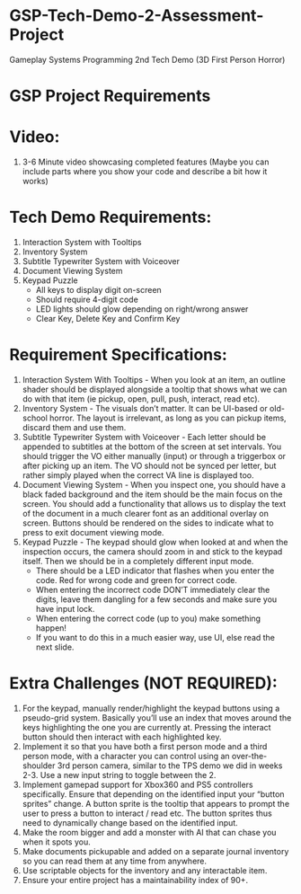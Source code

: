 # GSP-Tech-Demo-2-Assessment-Project
Gameplay Systems Programming 2nd Tech Demo (3D First Person Horror)

# GSP Project Requirements

# Video:
1. 3-6 Minute video showcasing completed features (Maybe you can include parts where you show your code and describe a bit how it works)

# Tech Demo Requirements:
1. Interaction System with Tooltips
2. Inventory System
3. Subtitle Typewriter System with Voiceover
4. Document Viewing System
5. Keypad Puzzle
   - All keys to display digit on-screen
   - Should require 4-digit code
   - LED lights should glow depending on right/wrong answer
   - Clear Key, Delete Key and Confirm Key

# Requirement Specifications:
1. Interaction System With Tooltips - When you look at an item, an outline shader should be displayed alongside a tooltip that shows what we can do with that item (ie pickup, open, pull, push, interact, read etc).
2. Inventory System - The visuals don’t matter. It can be UI-based or old-school horror. The layout is irrelevant, as long as you can pickup items, discard them and use them.
3. Subtitle Typewriter System with Voiceover - Each letter should be appended to subtitles at the bottom of the screen at set intervals. You should trigger the VO either manually (input) or through a triggerbox or after picking up an item. The VO should not be synced per letter, but rather simply played when the correct VA line is displayed too.
4. Document Viewing System - When you inspect one, you should have a black faded background and the item should be the main focus on the screen. You should add a functionality that allows us to display the text of the document in a much clearer font as an additional overlay on screen. Buttons should be rendered on the sides to indicate what to press to exit document viewing mode.
5. Keypad Puzzle - The keypad should glow when looked at and when the inspection occurs, the camera should zoom in and stick to the keypad itself. Then we should be in a completely different input mode.
   - There should be a LED indicator that flashes when you enter the code. Red for wrong code and green for correct code.
   - When entering the incorrect code DON’T immediately clear the digits, leave them dangling for a few seconds and make sure you have input lock.
   - When entering the correct code (up to you) make something happen!
   - If you want to do this in a much easier way, use UI, else read the next slide.

# Extra Challenges (NOT REQUIRED):
1. For the keypad, manually render/highlight the keypad buttons using a pseudo-grid system. Basically you’ll use an index that moves around the keys highlighting the one you are currently at. Pressing the interact button should then interact with each highlighted key.
2. Implement it so that you have both a first person mode and a third person mode, with a character you can control using an over-the-shoulder 3rd person camera, similar to the TPS demo we did in weeks 2-3. Use a new input string to toggle between the 2.
3. Implement gamepad support for Xbox360 and PS5 controllers specifically. Ensure that depending on the identified input your “button sprites” change. A button sprite is the tooltip that appears to prompt the user to press a button to interact / read etc. The button sprites thus need to dynamically change based on the identified input.
4. Make the room bigger and add a monster with AI that can chase you when it spots you.
5. Make documents pickupable and added on a separate journal inventory so you can read them at any time from anywhere.
6. Use scriptable objects for the inventory and any interactable item.
7. Ensure your entire project has a maintainability index of 90+.
